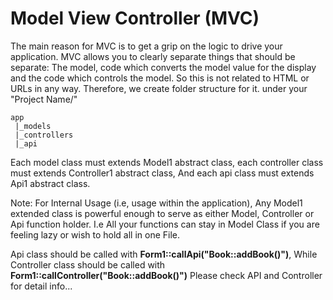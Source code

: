 # Model View Controller (MVC)
The main reason for MVC is to get a grip on the logic to drive your application. MVC allows you to clearly separate things that should be separate: The model, code which converts the model value for the display and the code which controls the model. So this is not related to HTML or URLs in any way.
Therefore, we create folder structure for it. under your "Project Name/"

```
app
 |_models
 |_controllers
 |_api
```
 
Each model class must extends Model1 abstract class, each controller class must extends Controller1 abstract class, 
And each api class must extends Api1 abstract class.

Note: For Internal Usage (i.e, usage within the application), Any Model1 extended class is powerful enough to serve as either Model, Controller or Api function holder.
I.e All your functions can stay in Model Class if you are feeling lazy or wish to hold all in one File.


Api class should be called with **Form1::callApi("Book::addBook()")**,  While
Controller class should be called with **Form1::callController("Book::addBook()")**
Please check API and Controller for detail info...















